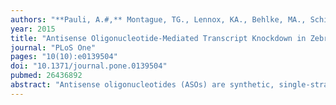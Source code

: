 ```yaml
---
authors: "**Pauli, A.#,** Montague, TG., Lennox, KA., Behlke, MA., Schier, AF#."
year: 2015
title: "Antisense Oligonucleotide-Mediated Transcript Knockdown in Zebrafish"
journal: "PLoS One"
pages: "10(10):e0139504"
doi: "10.1371/journal.pone.0139504"
pubmed: 26436892
abstract: "Antisense oligonucleotides (ASOs) are synthetic, single-strand RNA-DNA hybrids that induce catalytic degradation of complementary cellular RNAs via RNase H. ASOs are widely used as gene knockdown reagents in tissue culture and in Xenopus and mouse model systems. To test their effectiveness in zebrafish, we targeted 20 developmental genes and compared the morphological changes with mutant and morpholino (MO)-induced phenotypes. ASO-mediated transcript knockdown reproduced the published loss-of-function phenotypes for oep, chordin, dnd, ctnnb2, bmp7a, alk8, smad2 and smad5 in a dosage-sensitive manner. ASOs knocked down both maternal and zygotic transcripts, as well as the long noncoding RNA (lncRNA) MALAT1. ASOs were only effective within a narrow concentration range and were toxic at higher concentrations. Despite this drawback, quantitation of knockdown efficiency and the ability to degrade lncRNAs make ASOs a useful knockdown reagent in zebrafish."
---
```

